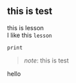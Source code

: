 ## this is test

this is lesson<br>
I like this ``lesson``
```
print
```
>_note_:
>this is test


hello